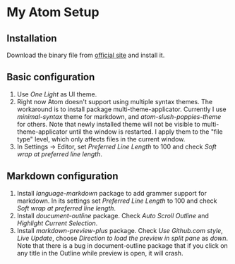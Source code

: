 # My Atom Setup

## Installation
Download the binary file from [official site](https://atom.io/) and install it.

## Basic configuration
1. Use *One Light* as UI theme.
2. Right now Atom doesn't support using multiple syntax themes. The workaround is to install package multi-theme-applicator. Currently I use *minimal-syntax* theme for markdown, and *atom-slush-poppies-theme* for others. Note that newly installed theme will not be visible to multi-theme-applicator until the window is restarted. I apply them to the "file type" level, which only affects files in the current window.
3. In Settings -> Editor, set *Preferred Line Length* to 100 and check *Soft wrap at preferred line length*.

## Markdown configuration
1. Install *language-markdown* package to add grammer support for markdown. In its settings set *Preferred Line Length* to 100 and check *Soft wrap at preferred line length*.
2. Install *doucument-outline* package. Check *Auto Scroll Outline* and *Highlight Current Selection*.
3. Install *markdown-preview-plus* package. Check *Use Github.com style*, *Live Update*, choose *Direction to load the preview in split pane* as *down*. Note that there is a bug in document-outline package that if you click on any title in the Outline while preview is open, it will crash. 
